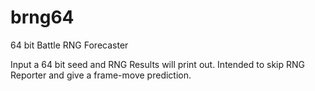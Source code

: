 brng64
======

64 bit Battle RNG Forecaster

Input a 64 bit seed and RNG Results will print out. Intended to skip RNG Reporter and give a frame-move prediction.
